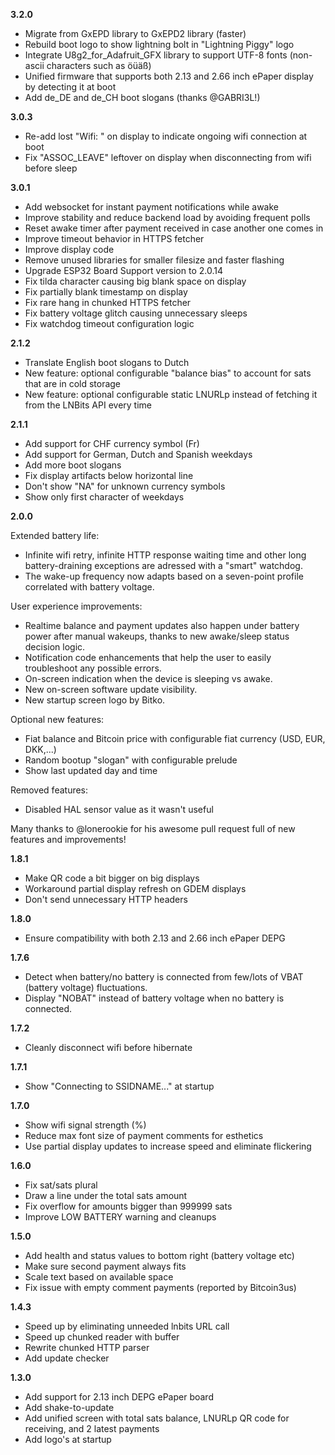 **3.2.0**
- Migrate from GxEPD library to GxEPD2 library (faster)
- Rebuild boot logo to show lightning bolt in "Lightning Piggy" logo
- Integrate U8g2_for_Adafruit_GFX library to support UTF-8 fonts (non-ascii characters such as öüäß)
- Unified firmware that supports both 2.13 and 2.66 inch ePaper display by detecting it at boot
- Add de_DE and de_CH boot slogans (thanks @GABRI3L!)

**3.0.3**
- Re-add lost "Wifi: <ssid>" on display to indicate ongoing wifi connection at boot
- Fix "ASSOC_LEAVE" leftover on display when disconnecting from wifi before sleep

**3.0.1**

- Add websocket for instant payment notifications while awake
- Improve stability and reduce backend load by avoiding frequent polls
- Reset awake timer after payment received in case another one comes in
- Improve timeout behavior in HTTPS fetcher
- Improve display code
- Remove unused libraries for smaller filesize and faster flashing
- Upgrade ESP32 Board Support version to 2.0.14
- Fix tilda character causing big blank space on display
- Fix partially blank timestamp on display
- Fix rare hang in chunked HTTPS fetcher
- Fix battery voltage glitch causing unnecessary sleeps
- Fix watchdog timeout configuration logic

**2.1.2**

- Translate English boot slogans to Dutch
- New feature: optional configurable "balance bias" to account for sats that are in cold storage
- New feature: optional configurable static LNURLp instead of fetching it from the LNBits API every time

**2.1.1**

- Add support for CHF currency symbol (Fr)
- Add support for German, Dutch and Spanish weekdays
- Add more boot slogans
- Fix display artifacts below horizontal line
- Don't show "NA" for unknown currency symbols
- Show only first character of weekdays

**2.0.0**

Extended battery life:

- Infinite wifi retry, infinite HTTP response waiting time and other long battery-draining exceptions are adressed with a "smart" watchdog.
- The wake-up frequency now adapts based on a seven-point profile correlated with battery voltage.

User experience improvements:

- Realtime balance and payment updates also happen under battery power after manual wakeups, thanks to new awake/sleep status decision logic.
- Notification code enhancements that help the user to easily troubleshoot any possible errors.
- On-screen indication when the device is sleeping vs awake.
- New on-screen software update visibility.
- New startup screen logo by Bitko.

Optional new features:

- Fiat balance and Bitcoin price with configurable fiat currency (USD, EUR, DKK,...)
- Random bootup "slogan" with configurable prelude
- Show last updated day and time

Removed features:

- Disabled HAL sensor value as it wasn't useful

Many thanks to @lonerookie for his awesome pull request full of new features and improvements!


**1.8.1**
- Make QR code a bit bigger on big displays
- Workaround partial display refresh on GDEM displays
- Don't send unnecessary HTTP headers

**1.8.0**
- Ensure compatibility with both 2.13 and 2.66 inch ePaper DEPG

**1.7.6**
- Detect when battery/no battery is connected from few/lots of VBAT (battery voltage) fluctuations.
- Display "NOBAT" instead of battery voltage when no battery is connected.

**1.7.2**
- Cleanly disconnect wifi before hibernate

**1.7.1**
- Show "Connecting to SSIDNAME..." at startup

**1.7.0**
- Show wifi signal strength (%)
- Reduce max font size of payment comments for esthetics
- Use partial display updates to increase speed and eliminate flickering

**1.6.0**
- Fix sat/sats plural
- Draw a line under the total sats amount
- Fix overflow for amounts bigger than 999999 sats
- Improve LOW BATTERY warning and cleanups

**1.5.0**
- Add health and status values to bottom right (battery voltage etc)
- Make sure second payment always fits
- Scale text based on available space
- Fix issue with empty comment payments (reported by Bitcoin3us)

**1.4.3**
- Speed up by eliminating unneeded lnbits URL call
- Speed up chunked reader with buffer
- Rewrite chunked HTTP parser
- Add update checker

**1.3.0**
- Add support for 2.13 inch DEPG ePaper board
- Add shake-to-update
- Add unified screen with total sats balance, LNURLp QR code for receiving, and 2 latest payments
- Add logo's at startup
